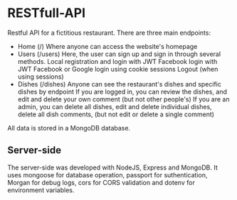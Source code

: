 # RESTfull-API
Restful API for a fictitious restaurant.
There are three main endpoints:
- Home (/)
Where anyone can access the website's homepage
- Users (/users)
Here, the user can sign up and sign in through several methods.
Local registration and login with JWT
Facebook login with JWT
Facebook or Google login using cookie sessions
Logout (when using sessions)
- Dishes (/dishes)
Anyone can see the restaurant's dishes and specific dishes by endpoint
If you are logged in, you can review the dishes, and edit and delete your own comment (but not other people's)
If you are an admin, you can delete all dishes, edit and delete individual dishes,
delete all dish comments, (but not edit or delete a single comment)

All data is stored in a MongoDB database.

## Server-side
The server-side was developed with NodeJS, Express and MongoDB.
It uses mongoose for database operation, passport for suthentication, Morgan for debug logs, cors for CORS validation and dotenv for environment variables.
